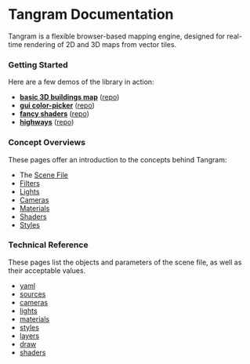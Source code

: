 # Tangram Documentation

Tangram is a flexible browser-based mapping engine, designed for real-time rendering of 2D and 3D maps from vector tiles.

### Getting Started

Here are a few demos of the library in action:

- **[basic 3D buildings map](http://tangrams.github.io/simple-demo/)** ([repo](https://github.com/tangrams/simple-demo))
- **[gui color-picker](http://tangrams.github.io/gui-demo/)** ([repo](https://github.com/tangrams/gui-demo))
- **[fancy shaders](http://tangrams.github.io/shaders-demo/)** ([repo](https://github.com/tangrams/shaders-demo))
- **[highways](http://tangrams.github.io/highways-demo/)** ([repo](https://github.com/tangrams/highways-demo))

### Concept Overviews

These pages offer an introduction to the concepts behind Tangram:

- The [Scene File](Scene-file.md)
- [Filters](Filters-Overview.md)
- [Lights](Lights-Overview.md)
- [Cameras](Cameras-Overview.md)
- [Materials](Materials-Overview.md)
- [Shaders](Shaders-Overview.md)
- [Styles](Styles-Overview.md)

### Technical Reference

These pages list the objects and parameters of the scene file, as well as their acceptable values.

- [yaml](yaml.md)
- [sources](sources.md)
- [cameras](cameras.md)
- [lights](lights.md)
- [materials](materials.md)
- [styles](styles.md)
- [layers](layers.md)
- [draw](draw.md)
- [shaders](shaders.md)
